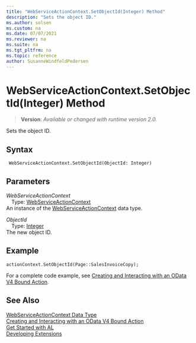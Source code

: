 ```yaml
---
title: "WebServiceActionContext.SetObjectId(Integer) Method"
description: "Sets the object ID."
ms.author: solsen
ms.custom: na
ms.date: 07/07/2021
ms.reviewer: na
ms.suite: na
ms.tgt_pltfrm: na
ms.topic: reference
author: SusanneWindfeldPedersen
---
```

[//]: # (START>DO_NOT_EDIT)
[//]: # (IMPORTANT:Do not edit any of the content between here and the END>DO_NOT_EDIT.)
[//]: # (Any modifications should be made in the .xml files in the ModernDev repo.)
# WebServiceActionContext.SetObjectId(Integer) Method
> **Version**: _Available or changed with runtime version 2.0._

Sets the object ID.


## Syntax
```AL
 WebServiceActionContext.SetObjectId(ObjectId: Integer)
```
## Parameters
*WebServiceActionContext*  
&emsp;Type: [WebServiceActionContext](webserviceactioncontext-data-type.md)  
An instance of the [WebServiceActionContext](webserviceactioncontext-data-type.md) data type.  

*ObjectId*  
&emsp;Type: [Integer](../integer/integer-data-type.md)  
The new object ID.  



[//]: # (IMPORTANT: END>DO_NOT_EDIT)

## Example

```al
actionContext.SetObjectId(Page::SalesInvoiceCopy);
```
For a complete code example, see [Creating and Interacting with an OData V4 Bound Action](../../devenv-creating-and-interacting-with-odatav4-bound-action.md).

## See Also
[WebServiceActionContext Data Type](webserviceactioncontext-data-type.md)  
[Creating and Interacting with an OData V4 Bound Action](../../devenv-creating-and-interacting-with-odatav4-bound-action.md)  
[Get Started with AL](../../devenv-get-started.md)  
[Developing Extensions](../../devenv-dev-overview.md)